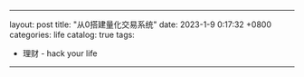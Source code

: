---

layout: post
title:  "从0搭建量化交易系统"
date:   2023-1-9 0:17:32 +0800
categories: life
catalog:  true
tags:
  - 理财 - hack your life
---